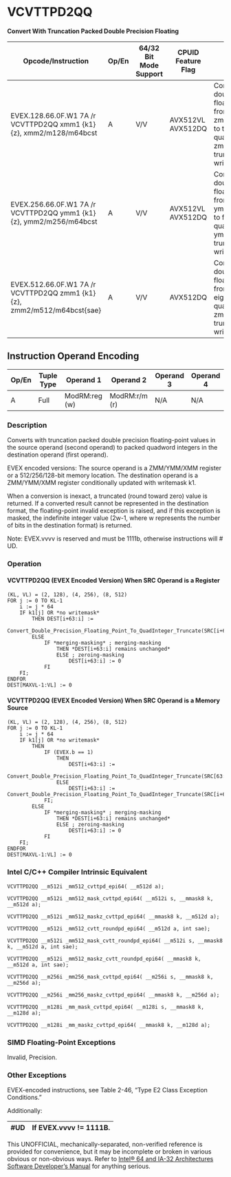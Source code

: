 # VCVTTPD2QQ

**Convert With Truncation Packed Double Precision Floating**

| Opcode/Instruction                                                      | Op/En | 64/32 Bit Mode Support | CPUID Feature Flag | Description                                                                                                                                                    |
| ----------------------------------------------------------------------- | ----- | ---------------------- | ------------------ | -------------------------------------------------------------------------------------------------------------------------------------------------------------- |
| EVEX.128.66.0F.W1 7A /r VCVTTPD2QQ xmm1 {k1}{z}, xmm2/m128/m64bcst      | A     | V/V                    | AVX512VL AVX512DQ  | Convert two packed double precision floating-point values from zmm2/m128/m64bcst to two packed quadword integers in zmm1 using truncation with writemask k1.   |
| EVEX.256.66.0F.W1 7A /r VCVTTPD2QQ ymm1 {k1}{z}, ymm2/m256/m64bcst      | A     | V/V                    | AVX512VL AVX512DQ  | Convert four packed double precision floating-point values from ymm2/m256/m64bcst to four packed quadword integers in ymm1 using truncation with writemask k1. |
| EVEX.512.66.0F.W1 7A /r VCVTTPD2QQ zmm1 {k1}{z}, zmm2/m512/m64bcst{sae} | A     | V/V                    | AVX512DQ           | Convert eight packed double precision floating-point values from zmm2/m512 to eight packed quadword integers in zmm1 using truncation with writemask k1.       |

## Instruction Operand Encoding

| Op/En | Tuple Type | Operand 1     | Operand 2     | Operand 3 | Operand 4 |
| ----- | ---------- | ------------- | ------------- | --------- | --------- |
| A     | Full       | ModRM:reg (w) | ModRM:r/m (r) | N/A       | N/A       |

### Description

Converts with truncation packed double precision floating-point values in the source operand (second operand) to packed quadword integers in the destination operand (first operand).

EVEX encoded versions: The source operand is a ZMM/YMM/XMM register or a 512/256/128-bit memory location. The destination operand is a ZMM/YMM/XMM register conditionally updated with writemask k1.

When a conversion is inexact, a truncated (round toward zero) value is returned. If a converted result cannot be represented in the destination format, the floating-point invalid exception is raised, and if this exception is masked, the indefinite integer value (2w-1, where w represents the number of bits in the destination format) is returned.

Note: EVEX.vvvv is reserved and must be 1111b, otherwise instructions will #​​​UD.

### Operation

#### VCVTTPD2QQ (EVEX Encoded Version) When SRC Operand is a Register

```
(KL, VL) = (2, 128), (4, 256), (8, 512)
FOR j := 0 TO KL-1
    i := j * 64
    IF k1[j] OR *no writemask*
        THEN DEST[i+63:i] :=
            Convert_Double_Precision_Floating_Point_To_QuadInteger_Truncate(SRC[i+63:i])
        ELSE
            IF *merging-masking* ; merging-masking
                THEN *DEST[i+63:i] remains unchanged*
                ELSE ; zeroing-masking
                    DEST[i+63:i] := 0
            FI
    FI;
ENDFOR
DEST[MAXVL-1:VL] := 0

```

#### VCVTTPD2QQ (EVEX Encoded Version) When SRC Operand is a Memory Source

```
(KL, VL) = (2, 128), (4, 256), (8, 512)
FOR j := 0 TO KL-1
    i := j * 64
    IF k1[j] OR *no writemask*
        THEN
            IF (EVEX.b == 1)
                THEN
                    DEST[i+63:i] :=
                        Convert_Double_Precision_Floating_Point_To_QuadInteger_Truncate(SRC[63:0])
                ELSE
                    DEST[i+63:i] := Convert_Double_Precision_Floating_Point_To_QuadInteger_Truncate(SRC[i+63:i])
            FI;
        ELSE
            IF *merging-masking* ; merging-masking
                THEN *DEST[i+63:i] remains unchanged*
                ELSE ; zeroing-masking
                    DEST[i+63:i] := 0
            FI
    FI;
ENDFOR
DEST[MAXVL-1:VL] := 0

```

### Intel C/C++ Compiler Intrinsic Equivalent

```
VCVTTPD2QQ __m512i _mm512_cvttpd_epi64( __m512d a);

```

```
VCVTTPD2QQ __m512i _mm512_mask_cvttpd_epi64( __m512i s, __mmask8 k, __m512d a);

```

```
VCVTTPD2QQ __m512i _mm512_maskz_cvttpd_epi64( __mmask8 k, __m512d a);

```

```
VCVTTPD2QQ __m512i _mm512_cvtt_roundpd_epi64( __m512d a, int sae);

```

```
VCVTTPD2QQ __m512i _mm512_mask_cvtt_roundpd_epi64( __m512i s, __mmask8 k, __m512d a, int sae);

```

```
VCVTTPD2QQ __m512i _mm512_maskz_cvtt_roundpd_epi64( __mmask8 k, __m512d a, int sae);

```

```
VCVTTPD2QQ __m256i _mm256_mask_cvttpd_epi64( __m256i s, __mmask8 k, __m256d a);

```

```
VCVTTPD2QQ __m256i _mm256_maskz_cvttpd_epi64( __mmask8 k, __m256d a);

```

```
VCVTTPD2QQ __m128i _mm_mask_cvttpd_epi64( __m128i s, __mmask8 k, __m128d a);

```

```
VCVTTPD2QQ __m128i _mm_maskz_cvttpd_epi64( __mmask8 k, __m128d a);

```

### SIMD Floating-Point Exceptions

Invalid, Precision.

### Other Exceptions

EVEX-encoded instructions, see Table 2-46, “Type E2 Class Exception Conditions.”

Additionally:

| #​​​UD | If EVEX.vvvv != 1111B. |
| ------ | ---------------------- |

This UNOFFICIAL, mechanically-separated, non-verified reference is provided for convenience, but it may be
incomplete or broken in various obvious or non-obvious
ways. Refer to [Intel® 64 and IA-32 Architectures Software Developer’s Manual](https://software.intel.com/en-us/download/intel-64-and-ia-32-architectures-sdm-combined-volumes-1-2a-2b-2c-2d-3a-3b-3c-3d-and-4) for anything serious.
